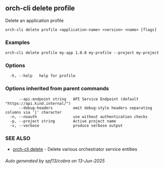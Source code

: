 ## orch-cli delete profile

Delete an application profile

```
orch-cli delete profile <application-name> <version> <name> [flags]
```

### Examples

```
orch-cli delete profile my-app 1.0.0 my-profile --project my-project
```

### Options

```
  -h, --help   help for profile
```

### Options inherited from parent commands

```
      --api-endpoint string   API Service Endpoint (default "https://api.kind.internal/")
      --debug-headers         emit debug-style headers separating columns via '|' character
  -n, --noauth                use without authentication checks
  -p, --project string        Active project name
  -v, --verbose               produce verbose output
```

### SEE ALSO

* [orch-cli delete](orch-cli_delete.md)	 - Delete various orchestrator service entities

###### Auto generated by spf13/cobra on 13-Jun-2025

